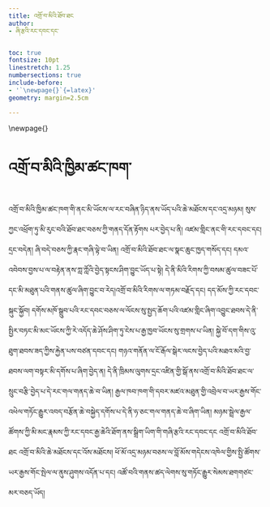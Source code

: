 ```yaml
---
title: འགྲོ་བ་མིའི་ཐོབ་ཐང
author: 
- ཞི་རྩའི་རང་དབང་དང༌


toc: true
fontsize: 10pt
linestretch: 1.25
numbersections: true
include-before:
- '`\newpage{}`{=latex}'
geometry: margin=2.5cm

---
```


\newpage{}

# འགྲོ་བ་མིའི་ཁྱིམ་ཚང་ཁག་

འགྲོ་བ་མིའི་ཁྱིམ་ཚང་ཁག་གི་ནང་མི་ཡོངས་ལ་རང་བཞིན་ཉིད་ནས་ཡོད་པའི་ཆེ་མཐོངས་དང་འདྲ་མཉམ། སུས་ཀྱང་འཕྲོག་ཏུ་མི་རུང་བའི་ཐོབ་ཐང་བཅས་ཀྱི་གནད་དོན་རྟོགས པར་བྱེད་པ་ནི། འཛམ་གླིང་ནང་གི་རང་དབང་དང། དྲང་བདེན། ཞི་བདེ་བཅས་ཀྱི་རྣང་གཞི་ལྟེ་བ་ཡིན། འགྲོ་བ་མིའི་ཐོབ་ཐང་ལ་སྣང་ཆུང་ཁྱད་གསོད་དང། དམའ་འབེབས་བྱས་པ་ལ་བརྟེན་ནས་ཀླ་ཀློའི་བྱེད་སྟངས་ཤིག་བྱུང་ཡོད་པ་སྟེ། དེ་ནི་མིའི་རིགས་ཀྱི་བསམ་ཚུལ་བཟང་པོ་དང་མི་མཐུན་པའི་གནས་ཚུལ་ཞིག་བྱུང་བ་རེད།འགྲོ་བ་མིའི་རིགས་ལ་གཏམ་བརྗོད་དང། དད་མོས་ཀྱི་རང་དབང་སྐུང་སྐྱོབ། དགོས་མཁོ་སྒྲུབ་པའི་རང་དབང་བཅས་ལ་ལོངས་སུ་སྤྱད་ཆོག་པའི་འཛམ་གླིང་ཞིག་འབྱུང་ཐབས་དེ་ནི་སྤྱིར་བཏང་མི་མང་ཡོངས་ཀྱི་རེ་འདོད་ཆེ་ཤོས་ཤིག་ཏུ་ངེས་པ་རྒྱ་ཁྱབ་ཡོངས་སུ་གྲགས་པ་ཡིན། སྐྱེ་བོ་དག་གིས་འུ་ཐུག་ཐབས་ཟད་ཀྱིས་རྐྱེན་པས་བཙན་དབང་དང། གཉའ་གནོན་ལ་ངོ་རྒོལ་སྒེར་ལངས་བྱེད་པའི་མཐའ་མའི་བྱ་ཐབས་ལག་བསྟར་མི་དགོས་པ་ཞིག་བྱེད་ན། དེ་ནི་ཁྲིམས་ལུགས་དྲང་འཛིན་གྱི་སྒོ་ནས་འགྲོ་བ་མིའི་ཐོབ་ཐང་ལ་སྲུང་བརྩི་བྱེད་པ་དེ་རང་གལ་གནད་ཆེ་བ་ཡིན། རྒྱལ་ཁབ་ཁག་གི་དབར་མཛའ་མཐུན་གྱི་འབྲེལ་བ་ཡར་རྒྱས་གོང་འཕེལ་གཏོང་རྒྱུར་འབད་བརྩོན་ཆེ་བསྐྱེད་དགོས་པ་དེ་ནི་ཧ་ཅང་གལ་གནད་ཆེ་བ་ཞིག་ཡིན། མཉམ་སྦྲེལ་རྒྱལ་ཚོགས་ཀྱི་མི་མང་རྣམས་ཀྱི་རང་དབང་རྒྱ་ཆེའི་ཐོག་ནས་སྒྲིག་ཡིག་གི་གཞི་རྩའི་རང་དབང་དང འགྲོ་བ་མིའི་ཐོབ་ཐང འགྲོ་བ་མིའི་ཆེ་མཐོངས་དང་འོས་མཐོངས། ཕོ་མོ་འདྲ་མཉམ་བཅས་ལ་བློ་མོས་གདེངས་འཁེལ་གྱིས་སྤྱི་ཚོགས་ཡར་རྒྱས་གོང་སྤེལ་ལ་ནུས་ཤུགས་འདོན་པ་དང། འཚོ་བའི་གནས་ཚད་ལེགས་སུ་གཏོང་རྒྱུར་སེམས་ཐགགཙང་མར་བཅད་ཡོད། 